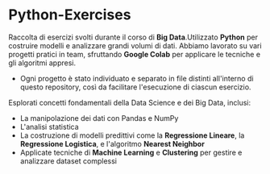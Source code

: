 # Python-Exercises

Raccolta di esercizi svolti durante il corso di **Big Data**.Utilizzato **Python** per costruire modelli e analizzare grandi volumi di dati.
Abbiamo lavorato su vari progetti pratici in team, sfruttando **Google Colab** per applicare le tecniche e gli algoritmi appresi. 
- Ogni progetto è stato individuato e separato in file distinti all'interno di questo repository, così da facilitare l'esecuzione di ciascun esercizio.

Esplorati concetti fondamentali della Data Science e dei Big Data, inclusi:
- La manipolazione dei dati con Pandas e NumPy
- L'analisi statistica
- La costruzione di modelli predittivi come la **Regressione Lineare**, la **Regressione Logistica**, e l'algoritmo **Nearest Neighbor**
- Applicate tecniche di **Machine Learning** e **Clustering** per gestire e analizzare dataset complessi
